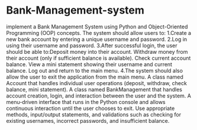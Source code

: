 # Bank-Management-system
implement a Bank Management System using Python and Object-Oriented Programming (OOP) concepts.
The system should allow users to:
1.Create a new bank account by entering a unique username and password.
2.Log in using their username and password.
3.After successful login, the user should be able to:Deposit money into their account.
Withdraw money from their account (only if sufficient balance is available).
Check current account balance.
View a mini statement showing their username and current balance.
Log out and return to the main menu.
4.The system should also allow the user to exit the application from the main menu.
A class named Account that handles individual user operations (deposit, withdraw, check balance, mini statement).
A class named BankManagement that handles account creation, login, and interaction between the user and the system.
A menu-driven interface that runs in the Python console and allows continuous interaction until the user chooses to exit.
Use appropriate methods, input/output statements, and validations such as checking for existing usernames, incorrect passwords, and insufficient balance.

